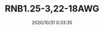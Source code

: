 ﻿---
layout: post 
title: RNB1.25-3,22-18AWG
tags: 
categories: housing-terminal
overview: 22-18AWG, FASTON Terminal
series: FA
part_number: RNB125-3
thumb_img: static/202010/455-thumb-20201031083456.jpg
small_img: static/202010/455-20201031083456.jpg
date: 2020/10/31 0:33:35
---



